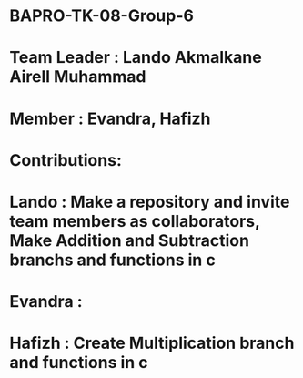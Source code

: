 # BAPRO-TK-08-Group-6

# Team Leader : Lando Akmalkane Airell Muhammad
# Member : Evandra, Hafizh

# Contributions:
# Lando : Make a repository and invite team members as collaborators, Make Addition and Subtraction branchs and functions in c
# Evandra :
# Hafizh : Create Multiplication branch and functions in c